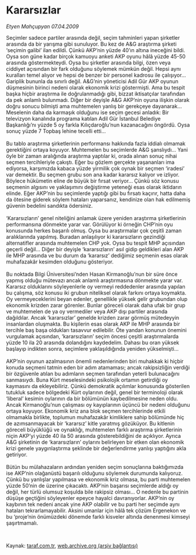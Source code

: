 # Kararsızlar

*Etyen Mahçupyan 07.04.2009*

<div class="taraf_structure_2col_1zq">
<div class="margen_n">



 <p>Seçimler sadece partiler arasında değil, seçim tahminleri yapan şirketler arasında da bir yarışma gibi sunuluyor. Bu kez de A&amp;G araştırma şirketi ‘seçimin galibi’ ilan edildi. Çünkü AKP’nin yüzde 40’ın altına ineceğini bildi. Oysa son güne kadar birçok kamuoyu anketi AKP oyunu hâlâ yüzde 45-50 arasında göstermekteydi. Oysa bu şirketler arasında bilgi, özen veya ciddiyet açısından bir fark olduğunu söylemek mümkün değil. Hepsi aynı kuralları temel alıyor ve hepsi de benzer bir personel kadrosu ile çalışıyor... Gariplik bununla da sınırlı değil. A&amp;G’nin yöneticisi Adil Gür AKP oyunun düşmesinin birinci nedeni olarak ekonomik krizi göstermişti. Ama bu tespit başka hiçbir araştırma ile doğrulanmadığı gibi, bizzat iktisatçılar tarafından da pek anlamlı bulunmadı. Diğer bir deyişle A&amp;G AKP’nin oyuna ilişkin olarak doğru sonucu bilmişti ama muhtemelen yanlış bir gerekçeye dayanarak... Meselenin daha da karmaşık olduğunu ise seçim gecesi anladık: Bir televizyon kanalında programa katılan Adil Gür İstanbul Belediye Başkanlığı’nı yüzde 5 oy farkla Kılıçdaroğlu’nun kazanacağını öngördü. Oysa sonuç yüzde 7 Topbaş lehine tecelli etti... <br/><br/>Bu tablo araştırma şirketlerinin performansı hakkında fazla iddialı olmamak gerektiğini ortaya koyuyor. Muhtemelen bu seçimlerde A&amp;G şanslıydı... Yani öyle bir zaman aralığında araştırma yaptılar ki, orada alınan sonuç nihai seçmen tercihleriyle çakıştı. Eğer bu gözlem gerçekte yaşananları ima ediyorsa, karşımızda kabaca yüzde yirmilik çok oynak bir seçmen ‘iradesi’ var demektir. Bu seçmen grubu son ana kadar kararsız kalıyor ve izliyor. Böylece hükümetin eline de büyük bir fırsat veriyor... Çünkü söz konusu seçmenin algısını ve yaklaşımını değiştirme yeteneği esas olarak iktidarın elinde. Eğer AKP’nin bu seçimlerde yaptığı gibi bu fırsatı kaçırır, hatta daha da ötesine giderek söylem hataları yaparsanız, kendinize olan hak edilmemiş güvenin bedelini sandıkta ödersiniz. <br/><br/>‘Kararsızların’ genel niteliğini anlamak üzere yeniden araştırma şirketlerinin performansına dönmekte yarar var. Görülüyor ki örneğin CHP’nin oyu konusunda herkes başarılı olmuş. Oysa bu araştırmalar çok çeşitli zaman aralıklarında yapılmış. Buradan anlaşılıyor ki kararsızların gezindiği alternatifler arasında muhtemelen CHP yok. Oysa bu tespit MHP açısından geçerli değil... Diğer bir deyişle ‘kararsızların’ asıl gidip geldikleri alan AKP ile MHP arasında ve bu durum da ‘kararsız’ dediğimiz seçmenin esas olarak muhafazakâr kesimden olduğunu gösteriyor. <br/><br/>Bu noktada Bilgi Üniversitesi’nden Hasan Kirmanoğlu’nun bir süre önce yapmış olduğu mütevazı ancak anlamlı araştırmasına dönmekte yarar var. Kararsız olduklarını söyleyenlerle oy vermeyi reddedenler arasında yapılan bu çalışma, söz konusu iki grubun niteliksel olarak farkını ortaya koymakta. Oy vermeyeceklerini beyan edenler, genellikle yüksek gelir grubundan olup ekonomik krizden zarar görenler. Bunlar göreceli olarak daha ufak bir grup ve muhtemelen de ya oy vermediler veya AKP dışı partiler arasında dağıldılar. Ancak ‘kararsızlar’ genelde krizden zarar görmüş mütedeyyin insanlardan oluşmakta. Bu kişilerin esas olarak AKP ile MHP arasında bir tercihle baş başa oldukları tasavvur edilebilir. Öte yandan konunun önemini vurgulamak açısından, ‘kararsızların’ seçim öncesi çeşitli araştırmalarda yüzde 10 ila 20 arasında dolandığını kaydedelim. Dahası bu oran yüksek başlayıp indikten sonra, seçimlere yaklaşıldığında yeniden yükselmişti... <br/><br/>AKP’nin oyunun azalmasının önemli nedenlerinden biri muhakkak ki hiçbir konuda seçmeni tatmin eden bir adım atamaması; ancak rakipsizliğin verdiği bir özgüvenle atılan bu adımların seçmen tarafından yeterli bulunacağını sanmasıydı. Buna Kürt meselesindeki psikolojik ortamın getirdiği oy kaymasını da ekleyebiliriz. Çünkü demokratik açılımlar konusunda gösterilen tutukluk sadece bölgedeki Kürt oylarının değil, genel bir terminoloji olarak ‘liberal’ kesimin oylarının da bir bölümünün kaybedilmesine neden oldu. Ancak Kirmanoğlu’nun çalışması oy kayıplarının üçüncü bir nedeni olduğunu ortaya koyuyor. Ekonomik kriz ana blok seçmen tercihlerinde etkili olmamakla birlikte, toplumun muhafazakâr kimliklere sahip bölümünde hiç de azımsanmayacak bir ‘kararsız’ kitle yaratmış gözüküyor. Bu kitlenin göreceli büyüklüğü ve oynaklığı, muhtemelen farklı araştırma şirketlerinin niçin AKP’yi yüzde 40 ila 50 arasında gösterebildiğini de açıklıyor. Ayrıca A&amp;G şirketinin de ‘kararsızların’ oylarını belirleyen bir etken olan ekonomik krizi genele yaygınlaştırma şeklinde bir değerlendirme yanlışı yaptığını akla getiriyor. <br/><br/>Bütün bu mülahazaların ardından yeniden seçim sonuçlarına baktığımızda ise AKP’nin olağanüstü başarılı olduğunu söylemek durumunda kalıyoruz. Çünkü bu yanlışlar yapılmasa ve ekonomik kriz olmasa, bu parti muhtemelen yüzde 50’nin de üzerine çıkacaktı. AKP’nin başarısı seçimlerde aldığı oy değil, her türlü olumsuz koşulda bile rakipsiz olması... O nedenle bu partinin düşüşe geçtiğini söyleyenler epeyce hayalci davranıyorlar. AKP’nin oy kaybının tek nedeni ancak yine AKP olabilir ve bu parti her seçimde aynı hataları tekrarlamayabilir. Aksini umanlar için hâlâ tek çözüm Ergenekon ve bu ‘proje’nin önümüzdeki dönemde farklı kisveler altında denenmesi kimseyi şaşırtmamalı.</p>

<br/>


<div id="taraf_not">
</div>

</div>


</div>

Kaynak: [taraf.com.tr](http://www.taraf.com.tr:80/makale/4909.htm), [web.archive.org (arşiv bağlantısı)](http://web.archive.org/web/20090412161811/http://www.taraf.com.tr:80/makale/4909.htm)
